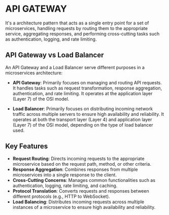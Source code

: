 # API GATEWAY

It's a architecture pattern that acts as a single entry point for a set of microservices, handling requests by routing them to the appropriate service, aggregating responses, and performing cross-cutting tasks such as authentication, logging, and rate limiting.

## API Gateway vs Load Balancer

An API Gateway and a Load Balancer serve different purposes in a microservices architecture:
- **API Gateway**: Primarily focuses on managing and routing API requests. It handles tasks such as request transformation, response aggregation, authentication, and rate limiting. It operates at the application layer (Layer 7) of the OSI model.

- **Load Balancer**: Primarily focuses on distributing incoming network traffic across multiple servers to ensure high availability and reliability. It operates at both the transport layer (Layer 4) and application layer (Layer 7) of the OSI model, depending on the type of load balancer used.

## Key Features

- **Request Routing**: Directs incoming requests to the appropriate microservice based on the request path, method, or other criteria.
- **Response Aggregation**: Combines responses from multiple microservices into a single response to the client.
- **Cross-Cutting Concerns**: Manages common functionalities such as authentication, logging, rate limiting, and caching.
- **Protocol Translation**: Converts requests and responses between different protocols (e.g., HTTP to WebSocket).
- **Load Balancing**: Distributes incoming requests across multiple instances of a microservice to ensure high availability and reliability.